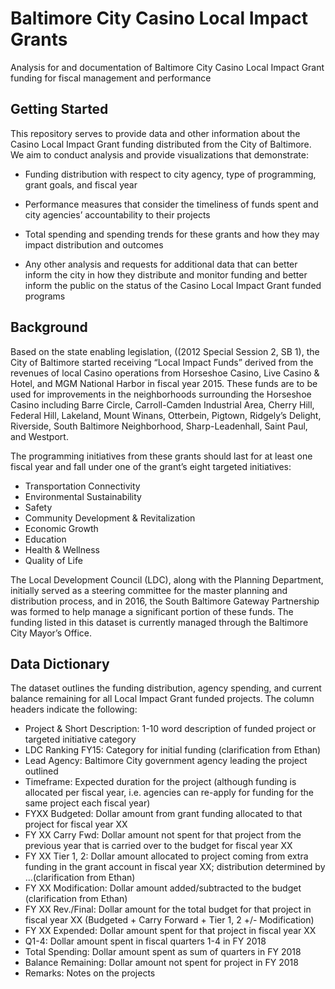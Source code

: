 # Baltimore City Casino Local Impact Grants
Analysis for and documentation of Baltimore City Casino Local Impact Grant funding for fiscal management and performance

## Getting Started

This repository serves to provide data and other information about the Casino Local Impact Grant funding distributed from the City of Baltimore. We aim to conduct analysis and provide visualizations that demonstrate:

 - Funding distribution with respect to city agency, type of programming, grant goals, and fiscal year

 - Performance measures that consider the timeliness of funds spent and city agencies’ accountability to their projects

 - Total spending and spending trends for these grants and how they may impact distribution and outcomes

 - Any other analysis and requests for additional data that can better inform the city in how they distribute and monitor funding and better inform the public on the status of the Casino Local Impact Grant funded programs
 
 ## Background
 
Based on the state enabling legislation, ((2012 Special Session 2, SB 1), the City of Baltimore started receiving “Local Impact Funds” derived from the revenues of local Casino operations from Horseshoe Casino, Live Casino & Hotel, and MGM National Harbor in fiscal year 2015. These funds are to be used for improvements in the neighborhoods surrounding the Horseshoe Casino including Barre Circle, Carroll-Camden Industrial Area, Cherry Hill, Federal Hill, Lakeland, Mount Winans, Otterbein, Pigtown, Ridgely’s Delight, Riverside, South Baltimore Neighborhood, Sharp-Leadenhall, Saint Paul, and Westport.

The programming initiatives from these grants should last for at least one fiscal year and fall under one of the grant’s eight targeted initiatives:

 - Transportation Connectivity
 - Environmental Sustainability
 - Safety
 - Community Development & Revitalization
 - Economic Growth
 - Education
 - Health & Wellness
 - Quality of Life

The Local Development Council (LDC), along with the Planning Department, initially served as a steering committee for the master planning and distribution process, and in 2016, the South Baltimore Gateway Partnership was formed to help manage a significant portion of these funds. The funding listed in this dataset is currently managed through the Baltimore City Mayor’s Office.

## Data Dictionary

The dataset outlines the funding distribution, agency spending, and current balance remaining for all Local Impact Grant funded projects. The column headers indicate the following:

 - Project & Short Description: 1-10 word description of funded project or targeted initiative category
 - LDC Ranking FY15: Category for initial funding (clarification from Ethan)
 - Lead Agency: Baltimore City government agency leading the project outlined
 - Timeframe: Expected duration for the project (although funding is allocated per fiscal year, i.e. agencies can re-apply for funding for the same project each fiscal year)
 - FYXX Budgeted: Dollar amount from grant funding allocated to that project for fiscal year XX 
 - FY XX Carry Fwd: Dollar amount not spent for that project from the previous year that is carried over to the budget for fiscal year XX 
 - FY XX Tier 1, 2: Dollar amount allocated to project coming from extra funding in the grant account in fiscal year XX; distribution determined by …(clarification from Ethan)
 - FY XX Modification: Dollar amount added/subtracted to the budget (clarification from Ethan)
 - FY XX Rev./Final: Dollar amount for the total budget for that project in fiscal year XX (Budgeted + Carry Forward + Tier 1, 2 +/- Modification)
 - FY XX Expended: Dollar amount spent for that project in fiscal year XX 
 - Q1-4: Dollar amount spent in fiscal quarters 1-4 in FY 2018
 - Total Spending: Dollar amount spent as sum of quarters in FY 2018 
 - Balance Remaining: Dollar amount not spent for project in FY 2018
 - Remarks: Notes on the projects

